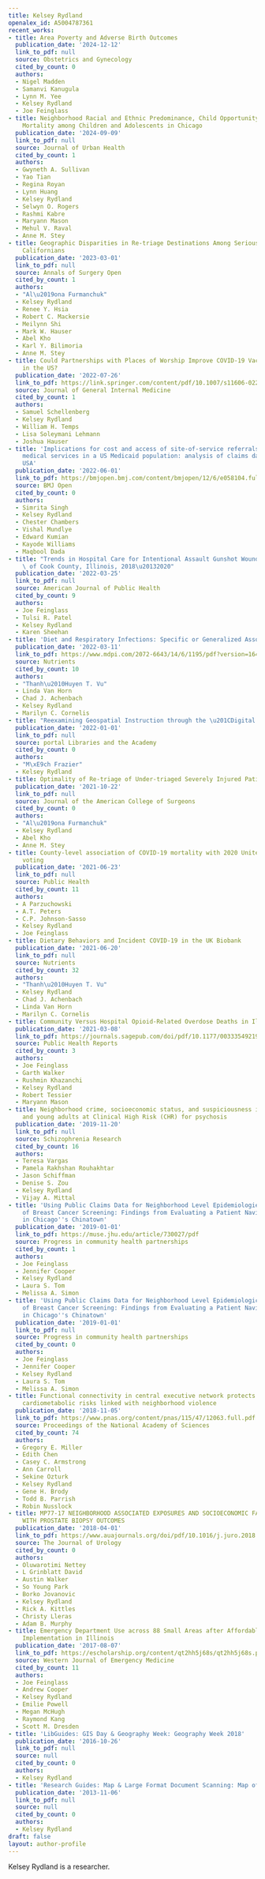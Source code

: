 ```yaml
---
title: Kelsey Rydland
openalex_id: A5004787361
recent_works:
- title: Area Poverty and Adverse Birth Outcomes
  publication_date: '2024-12-12'
  link_to_pdf: null
  source: Obstetrics and Gynecology
  cited_by_count: 0
  authors:
  - Nigel Madden
  - Samanvi Kanugula
  - Lynn M. Yee
  - Kelsey Rydland
  - Joe Feinglass
- title: Neighborhood Racial and Ethnic Predominance, Child Opportunity, and Violence-Related
    Mortality among Children and Adolescents in Chicago
  publication_date: '2024-09-09'
  link_to_pdf: null
  source: Journal of Urban Health
  cited_by_count: 1
  authors:
  - Gwyneth A. Sullivan
  - Yao Tian
  - Regina Royan
  - Lynn Huang
  - Kelsey Rydland
  - Selwyn O. Rogers
  - Rashmi Kabre
  - Maryann Mason
  - Mehul V. Raval
  - Anne M. Stey
- title: Geographic Disparities in Re-triage Destinations Among Seriously Injured
    Californians
  publication_date: '2023-03-01'
  link_to_pdf: null
  source: Annals of Surgery Open
  cited_by_count: 1
  authors:
  - "Al\u2019ona Furmanchuk"
  - Kelsey Rydland
  - Renee Y. Hsia
  - Robert C. Mackersie
  - Meilynn Shi
  - Mark W. Hauser
  - Abel Kho
  - Karl Y. Bilimoria
  - Anne M. Stey
- title: Could Partnerships with Places of Worship Improve COVID-19 Vaccine Access
    in the US?
  publication_date: '2022-07-26'
  link_to_pdf: https://link.springer.com/content/pdf/10.1007/s11606-022-07711-1.pdf
  source: Journal of General Internal Medicine
  cited_by_count: 1
  authors:
  - Samuel Schellenberg
  - Kelsey Rydland
  - William H. Temps
  - Lisa Soleymani Lehmann
  - Joshua Hauser
- title: 'Implications for cost and access of site-of-service referrals for ancillary
    medical services in a US Medicaid population: analysis of claims data from Maryland,
    USA'
  publication_date: '2022-06-01'
  link_to_pdf: https://bmjopen.bmj.com/content/bmjopen/12/6/e058104.full.pdf
  source: BMJ Open
  cited_by_count: 0
  authors:
  - Simrita Singh
  - Kelsey Rydland
  - Chester Chambers
  - Vishal Mundlye
  - Edward Kumian
  - Kayode Williams
  - Maqbool Dada
- title: "Trends in Hospital Care for Intentional Assault Gunshot Wounds Among Residents\
    \ of Cook County, Illinois, 2018\u20132020"
  publication_date: '2022-03-25'
  link_to_pdf: null
  source: American Journal of Public Health
  cited_by_count: 9
  authors:
  - Joe Feinglass
  - Tulsi R. Patel
  - Kelsey Rydland
  - Karen Sheehan
- title: 'Diet and Respiratory Infections: Specific or Generalized Associations?'
  publication_date: '2022-03-11'
  link_to_pdf: https://www.mdpi.com/2072-6643/14/6/1195/pdf?version=1647091202
  source: Nutrients
  cited_by_count: 10
  authors:
  - "Thanh\u2010Huyen T. Vu"
  - Linda Van Horn
  - Chad J. Achenbach
  - Kelsey Rydland
  - Marilyn C. Cornelis
- title: "Reexamining Geospatial Instruction through the \u201CDigital Place\u201D"
  publication_date: '2022-01-01'
  link_to_pdf: null
  source: portal Libraries and the Academy
  cited_by_count: 0
  authors:
  - "M\xE9ch Frazier"
  - Kelsey Rydland
- title: Optimality of Re-triage of Under-triaged Severely Injured Patients in California
  publication_date: '2021-10-22'
  link_to_pdf: null
  source: Journal of the American College of Surgeons
  cited_by_count: 0
  authors:
  - "Al\u2019ona Furmanchuk"
  - Kelsey Rydland
  - Abel Kho
  - Anne M. Stey
- title: County-level association of COVID-19 mortality with 2020 United States presidential
    voting
  publication_date: '2021-06-23'
  link_to_pdf: null
  source: Public Health
  cited_by_count: 11
  authors:
  - A Parzuchowski
  - A.T. Peters
  - C.P. Johnson-Sasso
  - Kelsey Rydland
  - Joe Feinglass
- title: Dietary Behaviors and Incident COVID-19 in the UK Biobank
  publication_date: '2021-06-20'
  link_to_pdf: null
  source: Nutrients
  cited_by_count: 32
  authors:
  - "Thanh\u2010Huyen T. Vu"
  - Kelsey Rydland
  - Chad J. Achenbach
  - Linda Van Horn
  - Marilyn C. Cornelis
- title: Community Versus Hospital Opioid-Related Overdose Deaths in Illinois
  publication_date: '2021-03-08'
  link_to_pdf: https://journals.sagepub.com/doi/pdf/10.1177/0033354921994901
  source: Public Health Reports
  cited_by_count: 3
  authors:
  - Joe Feinglass
  - Garth Walker
  - Rushmin Khazanchi
  - Kelsey Rydland
  - Robert Tessier
  - Maryann Mason
- title: Neighborhood crime, socioeconomic status, and suspiciousness in adolescents
    and young adults at Clinical High Risk (CHR) for psychosis
  publication_date: '2019-11-20'
  link_to_pdf: null
  source: Schizophrenia Research
  cited_by_count: 16
  authors:
  - Teresa Vargas
  - Pamela Rakhshan Rouhakhtar
  - Jason Schiffman
  - Denise S. Zou
  - Kelsey Rydland
  - Vijay A. Mittal
- title: 'Using Public Claims Data for Neighborhood Level Epidemiologie Surveillance
    of Breast Cancer Screening: Findings from Evaluating a Patient Navigation Program
    in Chicago''s Chinatown'
  publication_date: '2019-01-01'
  link_to_pdf: https://muse.jhu.edu/article/730027/pdf
  source: Progress in community health partnerships
  cited_by_count: 1
  authors:
  - Joe Feinglass
  - Jennifer Cooper
  - Kelsey Rydland
  - Laura S. Tom
  - Melissa A. Simon
- title: 'Using Public Claims Data for Neighborhood Level Epidemiologic Surveillance
    of Breast Cancer Screening: Findings from Evaluating a Patient Navigation Program
    in Chicago''s Chinatown'
  publication_date: '2019-01-01'
  link_to_pdf: null
  source: Progress in community health partnerships
  cited_by_count: 0
  authors:
  - Joe Feinglass
  - Jennifer Cooper
  - Kelsey Rydland
  - Laura S. Tom
  - Melissa A. Simon
- title: Functional connectivity in central executive network protects youth against
    cardiometabolic risks linked with neighborhood violence
  publication_date: '2018-11-05'
  link_to_pdf: https://www.pnas.org/content/pnas/115/47/12063.full.pdf
  source: Proceedings of the National Academy of Sciences
  cited_by_count: 74
  authors:
  - Gregory E. Miller
  - Edith Chen
  - Casey C. Armstrong
  - Ann Carroll
  - Sekine Ozturk
  - Kelsey Rydland
  - Gene H. Brody
  - Todd B. Parrish
  - Robin Nusslock
- title: MP77-17 NEIGHBORHOOD ASSOCIATED EXPOSURES AND SOCIOECONOMIC FACTORS ARE ASSOCIATED
    WITH PROSTATE BIOPSY OUTCOMES
  publication_date: '2018-04-01'
  link_to_pdf: https://www.auajournals.org/doi/pdf/10.1016/j.juro.2018.02.2605
  source: The Journal of Urology
  cited_by_count: 0
  authors:
  - Oluwarotimi Nettey
  - L Grinblatt David
  - Austin Walker
  - So Young Park
  - Borko Jovanovic
  - Kelsey Rydland
  - Rick A. Kittles
  - Christy Lleras
  - Adam B. Murphy
- title: Emergency Department Use across 88 Small Areas after Affordable Care Act
    Implementation in Illinois
  publication_date: '2017-08-07'
  link_to_pdf: https://escholarship.org/content/qt2hh5j68s/qt2hh5j68s.pdf?t=ozen50
  source: Western Journal of Emergency Medicine
  cited_by_count: 11
  authors:
  - Joe Feinglass
  - Andrew Cooper
  - Kelsey Rydland
  - Emilie Powell
  - Megan McHugh
  - Raymond Kang
  - Scott M. Dresden
- title: 'LibGuides: GIS Day & Geography Week: Geography Week 2018'
  publication_date: '2016-10-26'
  link_to_pdf: null
  source: null
  cited_by_count: 0
  authors:
  - Kelsey Rydland
- title: 'Research Guides: Map & Large Format Document Scanning: Map of the Month'
  publication_date: '2013-11-06'
  link_to_pdf: null
  source: null
  cited_by_count: 0
  authors:
  - Kelsey Rydland
draft: false
layout: author-profile
---
```


Kelsey Rydland is a researcher.
